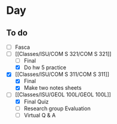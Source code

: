 

# Day 

## To do
- [ ] Fasca
- [ ] [[Classes/ISU/COM S 321/COM S 321]]
	- [ ] Final
	- [x] Do hw 5 practice
- [x] [[Classes/ISU/COM S 311/COM S 311]]
	- [x] Final
	- [x] Make two notes sheets
- [ ]  [[Classes/ISU/GEOL 100L/GEOL 100L]]
	- [x]  Final Quiz
	- [ ]  Research group Evaluation 
	- [ ]  Virtual Q & A 